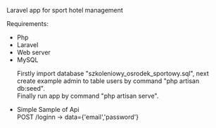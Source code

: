 Laravel app for sport hotel management

Requirements:<br><ul>
  
<li>Php
<li>Laravel
<li>Web server 
<li>MySQL 

Firstly import database "szkoleniowy_osrodek_sportowy.sql", next create example admin to table users by command "php artisan db:seed".<br>
Finally run app by command "php artisan serve".<br>
<li>Simple Sample of Api</li>
POST /loginn -> data={'email','password'} 
